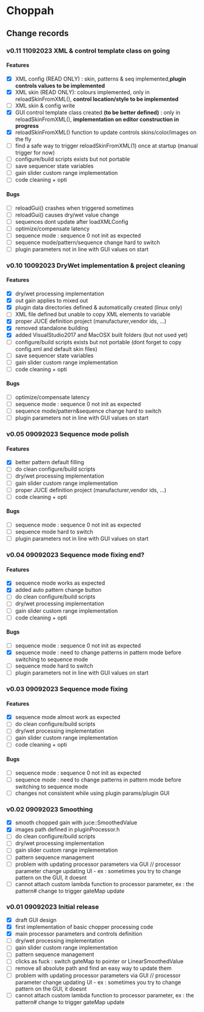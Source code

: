 # Choppah

## Change records

### v0.11 11092023 XML & control template class on going
#### Features
- [x] XML config (READ ONLY) : skin, patterns & seq implemented,**plugin controls values to be implemented**
- [x] XML skin (READ ONLY): colours implemented, only in reloadSkinFromXML(), **control location/style to be implemented** 
- [ ] XML skin & config write 
- [x] GUI control template class created **(to be better defined)** : only in reloadSkinFromXML(), **implementation on editor construction in progress**
- [x] reloadSkinFromXML() function to update controls skins/color/images on the fly 
- [ ] find a safe way to trigger reloadSkinFromXML(1) once at startup (manual trigger for now)
- [ ] configure/build scripts exists but not portable
- [ ] save sequencer state variables
- [ ] gain slider custom range implementation
- [ ] code cleaning + opti
#### Bugs
- [ ] reloadGui() crashes when triggered sometimes
- [ ] reloadGui() causes dry/wet value change
- [ ] sequences dont update after loadXMLConfig
- [ ] optimize/compensate latency
- [ ] sequence mode : sequence 0 not init as expected
- [ ] sequence mode/pattern/sequence change hard to switch
- [ ] plugin parameters not in line with GUI values on start

### v0.10 10092023 DryWet implementation & project cleaning
#### Features
- [x] dry/wet processing implementation
- [x] out gain applies to mixed out
- [x] plugin data directories defined & automatically created (linux only)
- [ ] XML file defined but unable to copy XML elements to variable
- [x] proper JUCE definition project (manufacturer,vendor ids, ...)
- [x] removed standalone building
- [x] added VisualStudio2017 and MacOSX built folders (but not used yet)
- [ ] configure/build scripts exists but not portable (dont forget to copy config.xml and default skin files)
- [ ] save sequencer state variables
- [ ] gain slider custom range implementation
- [ ] code cleaning + opti
#### Bugs
- [ ] optimize/compensate latency
- [ ] sequence mode : sequence 0 not init as expected
- [ ] sequence mode/pattern&sequence change hard to switch
- [ ] plugin parameters not in line with GUI values on start

### v0.05 09092023 Sequence mode polish
#### Features
- [x] better pattern default filling
- [ ] do clean configure/build scripts
- [ ] dry/wet processing implementation
- [ ] gain slider custom range implementation
- [ ] proper JUCE definition project (manufacturer,vendor ids, ...)
- [ ] code cleaning + opti
#### Bugs
- [ ] sequence mode : sequence 0 not init as expected
- [ ] sequence mode hard to switch
- [ ] plugin parameters not in line with GUI values on start

### v0.04 09092023 Sequence mode fixing end?
#### Features
- [x] sequence mode works as expected
- [x] added auto pattern change button
- [ ] do clean configure/build scripts
- [ ] dry/wet processing implementation
- [ ] gain slider custom range implementation
- [ ] code cleaning + opti
#### Bugs
- [ ] sequence mode : sequence 0 not init as expected
- [x] sequence mode : need to change patterns in pattern mode before switching to sequence mode
- [ ] sequence mode hard to switch
- [ ] plugin parameters not in line with GUI values on start

### v0.03 09092023 Sequence mode fixing
#### Features
- [x] sequence mode almost work as expected
- [ ] do clean configure/build scripts
- [ ] dry/wet processing implementation
- [ ] gain slider custom range implementation
- [ ] code cleaning + opti
#### Bugs
- [ ] sequence mode : sequence 0 not init as expected
- [ ] sequence mode : need to change patterns in pattern mode before switching to sequence mode
- [ ] changes not consistent while using plugin params/plugin GUI

### v0.02 09092023 Smoothing
- [x] smooth chopped gain with juce::SmoothedValue
- [x] images path defined in pluginProcessor.h
- [ ] do clean configure/build scripts
- [ ] dry/wet processing implementation
- [ ] gain slider custom range implementation
- [ ] pattern sequence management
- [ ] problem with updating processor parameters via GUI // processor parameter change updating UI - ex : sometimes you try to change pattern on the GUI, it doesnt
- [ ] cannot attach custom lambda function to processor parameter, ex : the pattern# change to trigger gateMap update 

### v0.01 09092023 Initial release
- [x] draft GUI design
- [x] first implementation of basic chopper processing code
- [x] main processor parameters and controls definition
- [ ] dry/wet processing implementation
- [ ] gain slider custom range implementation
- [ ] pattern sequence management
- [ ] clicks as fuck : switch gateMap to pointer or LinearSmoothedValue
- [ ] remove all absolute path and find an easy way to update them
- [ ] problem with updating processor parameters via GUI // processor parameter change updating UI - ex : sometimes you try to change pattern on the GUI, it doesnt
- [ ] cannot attach custom lambda function to processor parameter, ex : the pattern# change to trigger gateMap update 

